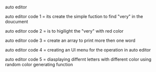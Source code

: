 auto editor 

auto editor code 1 = its create the simple fuction to find "very" in the doucument 

auto editor code 2 = is to higilight the "very" with red color

auto editor code 3 =  create an array to print more then one word 

auto editor code 4 = creating an UI menu for the operation in auto editor

auto editor code 5 = diasplaying  differnt letters with different color using random color generating function
